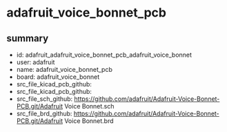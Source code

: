 # adafruit_voice_bonnet_pcb
 
## summary 
* id: adafruit_adafruit_voice_bonnet_pcb_adafruit_voice_bonnet
* user: adafruit
* name: adafruit_voice_bonnet_pcb
* board: adafruit_voice_bonnet
* src_file_kicad_pcb_github: 
* src_file_kicad_pcb_github: 
* src_file_sch_github: https://github.com/adafruit/Adafruit-Voice-Bonnet-PCB.git/Adafruit Voice Bonnet.sch
* src_file_brd_github: https://github.com/adafruit/Adafruit-Voice-Bonnet-PCB.git/Adafruit Voice Bonnet.brd



